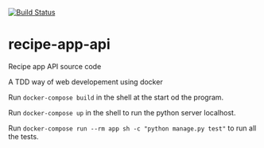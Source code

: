 [![Build Status](https://app.travis-ci.com/deepan-py/recipe-app-api.svg?branch=main)](https://app.travis-ci.com/deepan-py/recipe-app-api)

# recipe-app-api
Recipe app API source code

A TDD way of web developement using docker

Run `docker-compose build` in the shell at the start od the program.

Run `docker-compose up` in the shell to run the python server localhost.

Run `docker-compose run --rm app sh -c "python manage.py test"` to run all the tests. 
